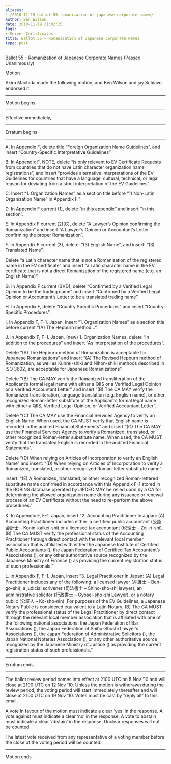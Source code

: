 ```yaml
---
aliases:
- /2010-11-19-ballot-55-romanization-of-japanese-corporate-names/
author: Ben Wilson
date: 2010-11-19 21:02:25
tags:
- Server Certificates
title: Ballot 55 – Romanization of Japanese Corporate Names
type: post
---
```


Ballot 55 – Romanization of Japanese Corporate Names (Passed Unanimously)

Motion

Akira Machida made the following motion, and Ben Wilson and jay Schiavo endorsed it:

______________________________________________________________________

Motion begins

______________________________________________________________________

Effective immediately,

______________________________________________________________________

Erratum begins

______________________________________________________________________

A. In Appendix F, delete title “Foreign Organization Name Guidelines”, and insert “Country-Specific Interpretative Guidelines”

B. In Appendix F, NOTE, delete “is only relevant to EV Certificate Requests from countries that do not have Latin character organization name registrations”, and insert “provides alternative interpretations of the EV Guidelines for countries that have a language, cultural, technical, or legal reason for deviating from a strict interpretation of the EV Guidelines”.

C. Insert “1. Organization Names” as a section title before “1) Non-Latin Organization Name” in Appendix F.”

D. In Appendix F current (1), delete “in this appendix” and insert “in this section”.

E. In Appendix F current (2)(C), delete “A Lawyer’s Opinion confirming the Romanization” and insert “A Lawyer’s Opinion or Accountant’s Letter confirming the proper Romanization”.

F. In Appendix F current (3), delete: “(3) English Name”, and insert: “(3) Translated Name”.

Delete “a Latin character name that is not a Romanization of the registered name in the EV certificate” and insert “a Latin character name in the EV certificate that is not a direct Romanization of the registered name (e.g. an English Name)”.

G. In Appendix F current (3)(D), delete “Confirmed by a Verified Legal Opinion to be the trading name” and insert “Confirmed by a Verified Legal Opinion or Accountant’s Letter to be a translated trading name”.

H. In Appendix F, delete “Country Specific Procedures” and insert “Country-Specific Procedures”.

I. In Appendix F, F-1. Japan, Insert “1. Organization Names” as a section title before current “(A) The Hepburn method…”.

J. In Appendix F, F-1. Japan, (new) 1. Organization Names, delete “In addition to the procedures” and insert “As interpretation of the procedures”.

Delete “(A) The Hepburn method of Romanization is acceptable for Japanese Romanizations” and insert “(A) The Revised Hepburn method of Romanization, as well as Kunrei-shiki and Nihon-shiki methods described in ISO 3602, are acceptable for Japanese Romanizations”.

Delete “(B) The CA MAY verify the Romanized transliteration of the Applicant’s formal legal name with either a QIIS or a Verified Legal Opinion or a Verified Accountant Letter” and insert “(B) The CA MAY verify the Romanized transliteration, language translation (e.g. English name), or other recognized Roman-letter substitute of the Applicant’s formal legal name with either a QIIS, Verified Legal Opinion, or Verified Accountant Letter”.

Delete “(C) The CA MAY use the Financial Services Agency to verify an English Name. When used, the CA MUST verify that English name is recorded in the audited Financial Statements” and insert “(C) The CA MAY use the Financial Services Agency to verify a Romanized, translated, or other recognized Roman-letter substitute name. When used, the CA MUST verify that the translated English is recorded in the audited Financial Statements”.

Delete “(D) When relying on Articles of Incorporation to verify an English Name” and insert: “(D) When relying on Articles of Incorporation to verify a Romanized, translated, or other recognized Roman-letter substitute name”.

Insert: “(E) A Romanized, translated, or other recognized Roman-lettered substitute name confirmed in accordance with this Appendix F-1 stored in the ROBINS database operated by JIPDEC MAY be relied upon by a CA for determining the allowed organization name during any issuance or renewal process of an EV Certificate without the need to re-perform the above procedures.”

K. In Appendix F, F-1. Japan, insert “2. Accounting Practitioner In Japan: (A) Accounting Practitioner includes either: a certified public accountant (公認会計士 – Konin-kaikei-shi) or a licensed tax accountant (税理士 – Zei-ri-shi). (B) The CA MUST verify the professional status of the Accounting Practitioner through direct contact with the relevant local member association that is affiliated with either the Japanese Institute of Certified Public Accountants (), the Japan Federation of Certified Tax Accountant’s Associations (), or any other authoritative source recognized by the Japanese Ministry of Finance () as providing the current registration status of such professionals.”

L. In Appendix F, F-1. Japan, insert “3. Legal Practitioner In Japan: (A) Legal Practitioner includes any of the following: a licensed lawyer (弁護士 – Ben-go-shi), a judicial scrivener (司法書士 – Shiho-sho-shi lawyer), an administrative solicitor (行政書士 – Gyosei-sho-shi Lawyer), or a notary public (公証人 – Ko-sho-nin). For purposes of the EV Guidelines, a Japanese Notary Public is considered equivalent to a Latin Notary. (B) The CA MUST verify the professional status of the Legal Practitioner by direct contact through the relevant local member association that is affiliated with one of the following national associations: the Japan Federation of Bar Associations (), the Japan Federation of Shiho-Shoshi Lawyer’s Associations (), the Japan Federation of Administrative Solicitors (), the Japan National Notaries Association (), or any other authoritative source recognized by the Japanese Ministry of Justice () as providing the current registration status of such professionals.”

______________________________________________________________________

Erratum ends

______________________________________________________________________

The ballot review period comes into effect at 2100 UTC on 5 Nov ’10 and will close at 2100 UTC on 12 Nov ’10. Unless the motion is withdrawn during the review period, the voting period will start immediately thereafter and will close at 2100 UTC on 19 Nov ’10. Votes must be cast by “reply all” to this email.

A vote in favour of the motion must indicate a clear ‘yes’ in the response. A vote against must indicate a clear ‘no’ in the response. A vote to abstain must indicate a clear ‘abstain’ in the response. Unclear responses will not be counted.

The latest vote received from any representative of a voting member before the close of the voting period will be counted.

______________________________________________________________________

Motion ends